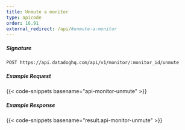 ```yaml
---
title: Unmute a monitor
type: apicode
order: 16.91
external_redirect: /api/#unmute-a-monitor
---
```


##### Signature
`POST https://api.datadoghq.com/api/v1/monitor/:monitor_id/unmute`
##### Example Request
{{< code-snippets basename="api-monitor-unmute" >}}
##### Example Response
{{< code-snippets basename="result.api-monitor-unmute" >}}

